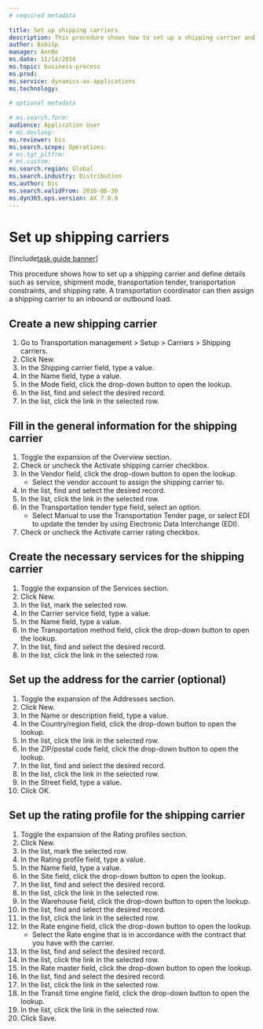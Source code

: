 ```yaml
--- 
# required metadata 
 
title: Set up shipping carriers
description: This procedure shows how to set up a shipping carrier and define details such as service, shipment mode, transportation tender, transportation constraints, and shipping rate. 
author: BibiSp
manager: AnnBe 
ms.date: 11/14/2016
ms.topic: business-process 
ms.prod:  
ms.service: dynamics-ax-applications 
ms.technology:  
 
# optional metadata 
 
# ms.search.form:   
audience: Application User 
# ms.devlang:  
ms.reviewer: bis
ms.search.scope: Operations 
# ms.tgt_pltfrm:  
# ms.custom:  
ms.search.region: Global
ms.search.industry: Distribution
ms.author: bis
ms.search.validFrom: 2016-06-30 
ms.dyn365.ops.version: AX 7.0.0 
---
```

# Set up shipping carriers

[!include[task guide banner](../../includes/task-guide-banner.md)]

This procedure shows how to set up a shipping carrier and define details such as service, shipment mode, transportation tender, transportation constraints, and shipping rate. A transportation coordinator can then assign a shipping carrier to an inbound or outbound load.


## Create a new shipping carrier
1. Go to Transportation management > Setup > Carriers > Shipping carriers.
2. Click New.
3. In the Shipping carrier field, type a value.
4. In the Name field, type a value.
5. In the Mode field, click the drop-down button to open the lookup.
6. In the list, find and select the desired record.
7. In the list, click the link in the selected row.

## Fill in the general information for the shipping carrier
1. Toggle the expansion of the Overview section.
2. Check or uncheck the Activate shipping carrier checkbox.
3. In the Vendor field, click the drop-down button to open the lookup.
    * Select the vendor account to assign the shipping carrier to.  
4. In the list, find and select the desired record.
5. In the list, click the link in the selected row.
6. In the Transportation tender type field, select an option.
    * Select Manual to use the Transportation Tender page, or select EDI to update the tender by using Electronic Data Interchange (EDI).  
7. Check or uncheck the Activate carrier rating checkbox.

## Create the necessary services for the shipping carrier
1. Toggle the expansion of the Services section.
2. Click New.
3. In the list, mark the selected row.
4. In the Carrier service field, type a value.
5. In the Name field, type a value.
6. In the Transportation method field, click the drop-down button to open the lookup.
7. In the list, find and select the desired record.
8. In the list, click the link in the selected row.

## Set up the address for the carrier (optional)
1. Toggle the expansion of the Addresses section.
2. Click New.
3. In the Name or description field, type a value.
4. In the Country/region field, click the drop-down button to open the lookup.
5. In the list, click the link in the selected row.
6. In the ZIP/postal code field, click the drop-down button to open the lookup.
7. In the list, find and select the desired record.
8. In the list, click the link in the selected row.
9. In the Street field, type a value.
10. Click OK.

## Set up the rating profile for the shipping carrier
1. Toggle the expansion of the Rating profiles section.
2. Click New.
3. In the list, mark the selected row.
4. In the Rating profile field, type a value.
5. In the Name field, type a value.
6. In the Site field, click the drop-down button to open the lookup.
7. In the list, find and select the desired record.
8. In the list, click the link in the selected row.
9. In the Warehouse field, click the drop-down button to open the lookup.
10. In the list, find and select the desired record.
11. In the list, click the link in the selected row.
12. In the Rate engine field, click the drop-down button to open the lookup.
    * Select the Rate engine that is in accordance with the contract that you have with the carrier.  
13. In the list, find and select the desired record.
14. In the list, click the link in the selected row.
15. In the Rate master field, click the drop-down button to open the lookup.
16. In the list, find and select the desired record.
17. In the list, click the link in the selected row.
18. In the Transit time engine field, click the drop-down button to open the lookup.
19. In the list, click the link in the selected row.
20. Click Save.


